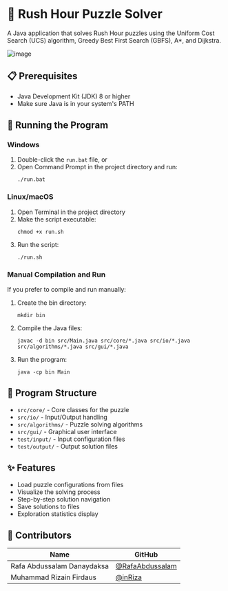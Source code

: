 # 🚗 Rush Hour Puzzle Solver

A Java application that solves Rush Hour puzzles using the Uniform Cost Search (UCS) algorithm, Greedy Best First Search (GBFS), A*, and Dijkstra.

![image](https://github.com/user-attachments/assets/c090097b-dded-4eb5-98e9-ffa213b38e67)


## 📋 Prerequisites

- Java Development Kit (JDK) 8 or higher
- Make sure Java is in your system's PATH

## 🚀 Running the Program

### Windows
1. Double-click the `run.bat` file, or
2. Open Command Prompt in the project directory and run:
   ```
   ./run.bat
   ```

### Linux/macOS
1. Open Terminal in the project directory
2. Make the script executable:
   ```
   chmod +x run.sh
   ```
3. Run the script:
   ```
   ./run.sh
   ```

### Manual Compilation and Run
If you prefer to compile and run manually:

1. Create the bin directory:
   ```
   mkdir bin
   ```

2. Compile the Java files:
   ```
   javac -d bin src/Main.java src/core/*.java src/io/*.java src/algorithms/*.java src/gui/*.java
   ```

3. Run the program:
   ```
   java -cp bin Main
   ```

## 📁 Program Structure
- `src/core/` - Core classes for the puzzle
- `src/io/` - Input/Output handling
- `src/algorithms/` - Puzzle solving algorithms
- `src/gui/` - Graphical user interface
- `test/input/` - Input configuration files
- `test/output/` - Output solution files

## ✨ Features
- Load puzzle configurations from files
- Visualize the solving process
- Step-by-step solution navigation
- Save solutions to files
- Exploration statistics display 

## 👥 Contributors

| Name | GitHub |
|------|--------|
| Rafa Abdussalam Danaydaksa | [@RafaAbdussalam](https://github.com/RafaAbdussalam) |
| Muhammad Rizain Firdaus | [@inRiza](https://github.com/inRiza) |
